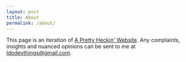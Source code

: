 ```yaml
---
layout: post
title: About
permalink: /about/
---
```


This page is an iteration of [A Pretty Heckin' Website](https://philotfarnsworth.github.io/APrettyHeckinWebsite/).  Any complaints, insights and nuanced opinions can be sent to me at [Idodevthings@gmail.com](mailto:Idodevthings@gmail.com).